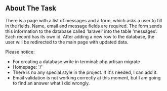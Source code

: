 ## About The Task

There is a page with a list of messages and a form, which asks a user to fill in the fields. Name, email and message fields are required.
The form sends this information to the database called 'laravel' into the table 'messages'. Each record has its own id.
After adding a new row to the database, the user will be redirected to the main page with updated data.

Please notice:
- For creating a database write in terminal: php artisan migrate
- Homepage: '/'
- There is no any special style in the project. If it's needed, I can add it.
- Email validation is not working correctly at this moment, but I am going to find an answer what I did wrongly.

